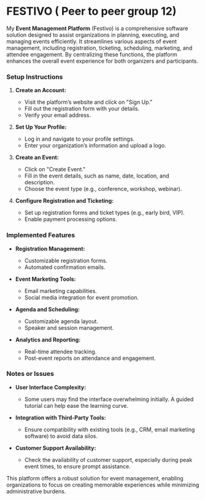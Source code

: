 # FESTIVO  ( Peer to peer group 12)

My **Event Management Platform**  (Festivo) is a comprehensive software solution designed to assist organizations in planning, executing, and managing events efficiently. It streamlines various aspects of event management, including registration, ticketing, scheduling, marketing, and attendee engagement. By centralizing these functions, the platform enhances the overall event experience for both organizers and participants.

### Setup Instructions

1. **Create an Account:**
   - Visit the platform’s website and click on "Sign Up."
   - Fill out the registration form with your details.
   - Verify your email address.

2. **Set Up Your Profile:**
   - Log in and navigate to your profile settings.
   - Enter your organization’s information and upload a logo.

3. **Create an Event:**
   - Click on "Create Event."
   - Fill in the event details, such as name, date, location, and description.
   - Choose the event type (e.g., conference, workshop, webinar).

4. **Configure Registration and Ticketing:**
   - Set up registration forms and ticket types (e.g., early bird, VIP).
   - Enable payment processing options.

  


### Implemented Features

- **Registration Management:**
  - Customizable registration forms.
  - Automated confirmation emails.


- **Event Marketing Tools:**
  - Email marketing capabilities.
  - Social media integration for event promotion.

- **Agenda and Scheduling:**
  - Customizable agenda layout.
  - Speaker and session management.

- **Analytics and Reporting:**
  - Real-time attendee tracking.
  - Post-event reports on attendance and engagement.

### Notes or Issues

- **User Interface Complexity:**
  - Some users may find the interface overwhelming initially. A guided tutorial can help ease the learning curve.

- **Integration with Third-Party Tools:**
  - Ensure compatibility with existing tools (e.g., CRM, email marketing software) to avoid data silos.



- **Customer Support Availability:**
  - Check the availability of customer support, especially during peak event times, to ensure prompt assistance.

This platform offers a robust solution for event management, enabling organizations to focus on creating memorable experiences while minimizing administrative burdens.
